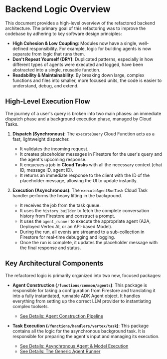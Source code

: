 # Backend Logic Overview

This document provides a high-level overview of the refactored backend architecture. The primary goal of this refactoring was to improve the codebase by adhering to key software design principles:

*   **High Cohesion & Low Coupling**: Modules now have a single, well-defined responsibility. For example, logic for building agents is now separate from logic that runs them.
*   **Don't Repeat Yourself (DRY)**: Duplicated patterns, especially in how different types of agents were executed and logged, have been abstracted into a single, reusable function.
*   **Readability & Maintainability**: By breaking down large, complex functions and files into smaller, more focused units, the code is easier to understand, debug, and extend.

## High-Level Execution Flow

The journey of a user's query is broken into two main phases: an immediate dispatch phase and a background execution phase, managed by Cloud Tasks.

1.  **Dispatch (Synchronous)**: The `executeQuery` Cloud Function acts as a fast, lightweight dispatcher.
    *   It validates the incoming request.
    *   It creates placeholder messages in Firestore for the user's query and the agent's upcoming response.
    *   It enqueues a job in **Cloud Tasks** with all the necessary context (chat ID, message ID, agent ID).
    *   It returns an immediate response to the client with the ID of the placeholder message, allowing the UI to update instantly.

2.  **Execution (Asynchronous)**: The `executeAgentRunTask` Cloud Task handler performs the heavy lifting in the background.
    *   It receives the job from the task queue.
    *   It uses the `history_builder` to fetch the complete conversation history from Firestore and construct a prompt.
    *   It uses the `agent_runner` to execute the appropriate agent (A2A, Deployed Vertex AI, or an API-based Model).
    *   During the run, all events are streamed to a sub-collection in Firestore for real-time debugging and logging.
    *   Once the run is complete, it updates the placeholder message with the final response and status.

## Key Architectural Components

The refactored logic is primarily organized into two new, focused packages:

*   **Agent Construction (`/functions/common/agents`)**: This package is responsible for taking a configuration from Firestore and translating it into a fully instantiated, runnable ADK Agent object. It handles everything from setting up the correct LLM provider to instantiating complex toolsets.
    *   [See Details: Agent Construction Pipeline](./01-agent-construction.md)

*   **Task Execution (`/functions/handlers/vertex/task`)**: This package contains all the logic for the asynchronous background task. It is responsible for preparing the agent's input and managing its execution.
    *   [See Details: Asynchronous Agent & Model Execution](./02-task-execution-flow.md)
    *   [See Details: The Generic Agent Runner](./03-agent-runners.md)
